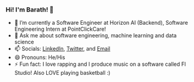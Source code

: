 ### Hi! I'm Barath!  👋


- 🔭 I’m currently a Software Engineer at Horizon AI (Backend), Software Engineering Intern at PointClickCare! 
- 💬 Ask me about software engineering, machine learning and data science 
- 📫 Socials: [LinkedIn](https://www.linkedin.com/in/barathvelmu/), [Twitter](https://twitter.com/BarathV03698131), and [Email](barathvelmu@gmail.com) 
- 😄 Pronouns: He/His
- ⚡ Fun fact: I love rapping and I produce music on a software called Fl Studio! Also LOVE playing basketball :) 


